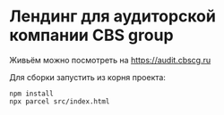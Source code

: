# Лендинг для аудиторской компании CBS group

Живьём можно посмотреть на https://audit.cbscg.ru

Для сборки запустить из корня проекта:

```
npm install
npx parcel src/index.html
```
